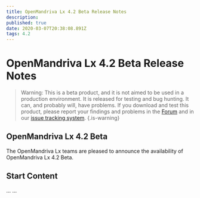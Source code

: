 ```yaml
---
title: OpenMandriva Lx 4.2 Beta Release Notes
description: 
published: true
date: 2020-03-07T20:38:08.891Z
tags: 4.2
---
```


# OpenMandriva Lx 4.2 Beta Release Notes

> Warning: This is a beta product, and it is not aimed to be used in a production environment. It is released for testing and bug hunting. It can, and probably will, have problems. If you download and test this product, please report your findings and problems in the [Forum](http://forum.openmandriva.org/) and in our [issue tracking system](http://issues.openmandriva.org/).
{.is-warning}


## OpenMandriva Lx 4.2 Beta
The OpenMandriva Lx teams are pleased to announce the availability of OpenMandriva Lx 4.2 Beta.

## Start Content
...
... 